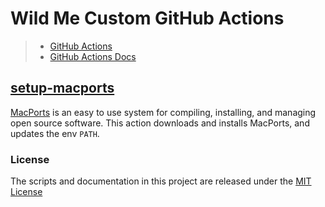 # Wild Me Custom GitHub Actions

> - [GitHub Actions](https://github.com/actions)
> - [GitHub Actions Docs](https://help.github.com/en/categories/automating-your-workflow-with-github-actions)

## [setup-macports](setup-macports/)

[MacPorts](https://www.macports.org) is an easy to use system for compiling, installing, and managing open source software. This action downloads and installs MacPorts, and updates the env `PATH`.

### License

The scripts and documentation in this project are released under the [MIT License](LICENSE)
